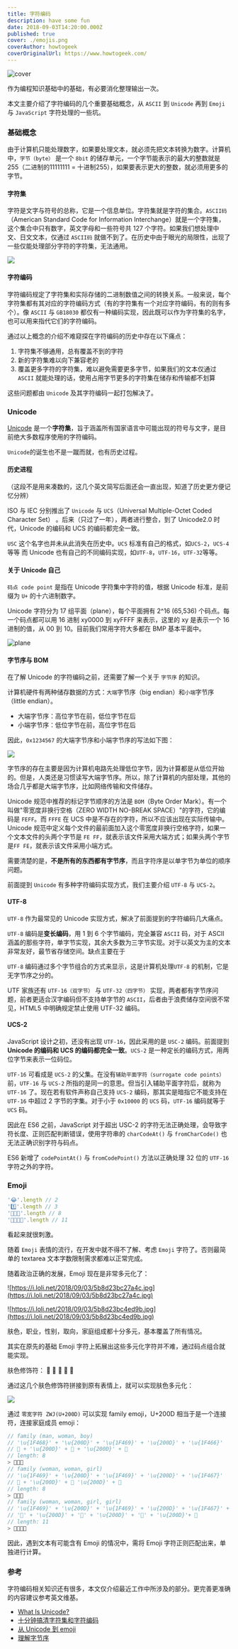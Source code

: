 ```yaml
---
title: 字符编码
description: have some fun
date: 2018-09-03T14:20:00.000Z
published: true
cover: ./emojis.png
coverAuthor: howtogeek
coverOriginalUrl: https://www.howtogeek.com/
---
```



![cover](https://i.dailymail.co.uk/i/pix/2016/10/27/21/39C8A74600000578-3879480-The_touch_bar_can_display_emotions_in_messaging_apps_playback_co-a-5_1477598860842.jpg)

作为编程知识基础中的基础，有必要消化整理输出一次。

本文主要介绍了字符编码的几个重要基础概念，从 `ASCII` 到 `Unicode` 再到 `Emoji` 与 `JavaScript` 字符处理的一些坑。

### 基础概念

由于计算机只能处理数字，如果要处理文本，就必须先把文本转换为数字。计算机中，`字节（byte）` 是一个 `8bit` 的储存单元，一个字节能表示的最大的整数就是 255（二进制的11111111 = 十进制255），如果要表示更大的整数，就必须用更多的字节。

#### 字符集

字符是文字与符号的总称，它是一个信息单位。字符集就是字符的集合。`ASCII码`（American Standard Code for Information Interchange）就是一个字符集，这个集合中只有数字，英文字母和一些符号共 127 个字符。如果我们想处理中文、日文文本，仅通过 `ASCII码` 就做不到了。在历史中由于眼光的局限性，出现了一些仅能处理部分字符的字符集，无法通用。

![](https://i.loli.net/2018/09/03/5b8d2209e4247.jpg)



#### 字符编码

字符编码规定了字符集和实际存储的二进制数值之间的转换关系。一般来说，每个字符集都有其对应的字符编码方式（有的字符集有一个对应字符编码，有的则有多个）。像 `ASCII` 与 `GB18030` 都仅有一种编码实现，因此既可以作为字符集的名字，也可以用来指代它们的字符编码。


通过以上概念的介绍不难窥探在字符编码的历史中存在以下痛点：

1. 字符集不够通用，总有覆盖不到的字符
2. 新的字符集难以向下兼容老的
3. 覆盖更多字符的字符集，难以避免需要更多字节，如果我们的文本仅通过 `ASCII` 就能处理的话，使用占用字节更多的字符集在储存和传输都不划算

这些问题都由 `Unicode` 及其字符编码一起打包解决了。


### Unicode

[Unicode](https://en.wikipedia.org/wiki/Unicode) 是一个**字符集**，旨于涵盖所有国家语言中可能出现的符号与文字，是目前绝大多数程序使用的字符编码。

`Unicode`的诞生也不是一蹴而就，也有历史过程。

#### 历史进程

（这段不是用来凑数的，这几个英文简写后面还会一直出现，知道了历史更方便记忆分辨）

ISO 与 IEC 分别推出了 `Unicode` 与 `UCS`（Universal Multiple-Octet Coded Character Set） 。后来（只过了一年），两者进行整合，到了 Unicode2.0 时代，Unicode 的编码和 UCS 的编码都完全一致。

`USC` 这个名字也并未从此消失在历史中。`UCS` 标准有自己的格式，如`UCS-2`，`UCS-4`等等 而 Unicode 也有自己的不同编码实现，如`UTF-8`，`UTF-16`，`UTF-32`等等。

#### 关于 Unicode 自己

`码点 code point` 是指在 Unicode 字符集中字符的值，根据 Unicode 标准，是前缀为 `U+` 的十六进制数字。

Unicode 字符分为 17 组平面（plane），每个平面拥有 2^16 (65,536) 个码点。每一个码点都可以用 16 进制 xy0000 到 xyFFFF 来表示，这里的 xy 是表示一个 16 进制的值，从 00 到 10。目前我们常用字符大多都在 BMP 基本平面中。

![plane](https://s1.ax1x.com/2018/08/29/PXQfOA.png)

#### 字节序与 BOM

在了解 Unicode 的字符编码之前，还需要了解一个关于 `字节序` 的知识。

计算机硬件有两种储存数据的方式：`大端`字节序（big endian）和`小端`字节序（little endian）。

- 大端字节序：高位字节在前，低位字节在后
- 小端字节序：低位字节在前，高位字节在后

因此，`0x1234567` 的大端字节序和小端字节序的写法如下图：

![](https://www.ruanyifeng.com/blogimg/asset/2016/bg2016112201.gif)

字节序的存在主要是因为计算机电路先处理低位字节，因为计算都是从低位开始的。但是，人类还是习惯读写大端字节序。所以，除了计算机的内部处理，其他的场合几乎都是大端字节序，比如网络传输和文件储存。

Unicode 规范中推荐的标记字节顺序的方法是 `BOM`（Byte Order Mark）。有一个叫做"零宽度非换行空格（ZERO WIDTH NO-BREAK SPACE）"的字符，它的编码是 `FEFF`。而 `FFFE` 在 UCS 中是不存在的字符，所以不应该出现在实际传输中。Unicode 规范中定义每个文件的最前面加入这个零宽度非换行空格字符，如果一个文本文件的头两个字节是 `FE FF`，就表示该文件采用大端方式；如果头两个字节是`FF FE`，就表示该文件采用小端方式。

需要清楚的是，**不是所有的东西都有字节序**，而且字符序是以单字节为单位的顺序问题。

前面提到 `Unicode` 有多种字符编码实现方式，我们主要介绍 `UTF-8` 与 `UCS-2`。

#### UTF-8

`UTF-8` 作为最常见的 Unicode 实现方式，解决了前面提到的字符编码几大痛点。

 `UTF-8` 编码是**变长编码**，用 1 到 6 个字节编码，完全兼容 `ASCII` 码，对于 ASCII 涵盖的那些字符，单字节实现，其余大多数为三字节实现。对于以英文为主的文本非常友好，最节省存储空间。缺点主要在于

`UTF-8` 编码通过多个字节组合的方式来显示，这是计算机处理`UTF-8` 的机制，它是无字节序之分的。

UTF 家族还有 `UTF-16（双字节）` 与 `UTF-32（四字节）` 实现，两者都有字节序问题，前者更适合汉字编码但不支持单字节的 `ASCII`，后者由于浪费储存空间很不常见，HTML5 中明确规定禁止使用 UTF-32 编码。

#### UCS-2

JavaScript 设计之初，还没有出现 `UTF-16`，因此采用的是 `USC-2` 编码。前面提到 **Unicode 的编码和 UCS 的编码都完全一致**。`UCS-2` 是一种定长的编码方式，用两位字节来表示一位码位。

`UTF-16` 可看成是 `UCS-2` 的父集。在没有`辅助平面字符（surrogate code points）`前，`UTF-16` 与 `UCS-2` 所指的是同一的意思。但当引入辅助平面字符后，就称为 `UTF-16` 了。现在若有软件声称自己支持 `UCS-2` 编码，那其实是暗指它不能支持在 `UTF-16` 中超过 2 字节的字集。对于小于 `0x10000` 的 `UCS` 码，`UTF-16` 编码就等于 `UCS` 码。

因此在 ES6 之前，JavaScript 对于超出 USC-2 的字符无法正确处理，会导致字符长度、正则匹配判断错误，使用字符串的 `charCodeAt()` 与 `fromCharCode()` 也无法正确识别字符与码点。

ES6 新增了 `codePointAt()` 与 `fromCodePoint()` 方法以正确处理 32 位的 `UTF-16` 字符之外的字符。


### Emoji

```javascript
'😂'.length // 2
'1️⃣'.length // 3
'👨‍👨‍👦'.length // 8
'👨‍👩‍👧‍👦'.length // 11
```
看起来就很刺激。

随着 `Emoji` 表情的流行，在开发中就不得不了解、考虑 `Emoji` 字符了。否则最简单的 textarea 文本字数限制需求都难以正常完成。

随着政治正确的发展，Emoji 现在是非常多元化了：

![https://i.loli.net/2018/09/03/5b8d23bc27a4c.jpg](https://i.loli.net/2018/09/03/5b8d23bc27a4c.jpg)

![https://i.loli.net/2018/09/03/5b8d23bc4ed9b.jpg](https://i.loli.net/2018/09/03/5b8d23bc4ed9b.jpg)

肤色，职业，性别，取向，家庭组成都十分多元，基本覆盖了所有情况。

其实在原先的基础 Emoji 字符上拓展出这些多元化字符并不难，通过码点组合就能实现。

肤色修饰符： 🏻 🏼 🏽 🏾 🏿

通过这几个肤色修饰符拼接到原有表情上，就可以实现肤色多元化：

![](https://i.loli.net/2018/09/03/5b8d21b17273c.jpg)

通过 `零宽字符 ZWJ(U+200D)` 可以实现 family emoji，U+200D 相当于是一个连接符，连接家庭成员 emoji：

```javascript
// family (man, woman, boy)
// '\u{1F468}' + '\u{200D}' + '\u{1F469}' + '\u{200D}' + '\u{1F466}'
// 👨‍ + '\u{200D}' + 👩‍ + '\u{200D}' + 👦
// length: 8
> ‍👨‍👩‍👦
// family (woman, woman, girl)
// '\u{1F469}' + '\u{200D}' + '\u{1F469}' + '\u{200D}' + '\u{1F467}'
// 👩‍ + '\u{200D}' + 👩‍ '\u{200D}' + 👧
// length: 8
> ‍👩‍👩‍👧
// family (woman, woman, girl, girl)
// '\u{1F469}' + '\u{200D}' + '\u{1F469}' + '\u{200D}' + '\u{1F467}' + '\u{200D}' + '\u{1F467}'
// '👩‍' + '\u{200D}' + '👩‍' + '\u{200D}' + '👧‍' + '\u{200D}'+ 👧
// length: 11
> ‍👩‍👩‍👧‍👧
```

因此，遇到文本有可能含有 Emoji 的情况中，需将 Emoji 字符正则匹配出来，单独进行计算。


### 参考

字符编码相关知识还有很多，本文仅介绍最近工作中所涉及的部分。更完善更准确的内容建议参考英文维基。

* [What Is Unicode?](https://www.thoughtco.com/what-is-unicode-2034272)
* [十分钟搞清字符集和字符编码](cenalulu.github.io/linux/character-encoding/)
* [从 Unicode 到 emoji](https://zhuanlan.zhihu.com/p/41203455)
* [理解字节序](https://www.ruanyifeng.com/blog/2016/11/byte-order.html)


